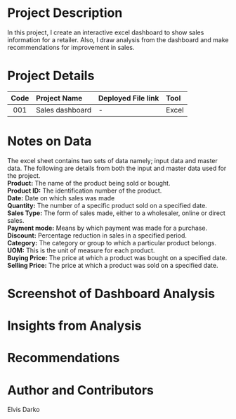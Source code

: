 # Project Description
 In this project, I create an interactive excel dashboard to show sales information for a retailer. Also, I draw analysis from the dashboard and make recommendations for improvement in sales.


# Project Details
| Code  | Project Name  |   Deployed File link | Tool  |
|:-----:|:--------------|:---------------------|:------|
|001    |Sales dashboard|         -            |Excel  | 

# Notes on Data
The excel sheet contains two sets of data namely; input data and master data. The following are details from both the input and master data used for the project.<br />
**Product:** The name of the product being sold or bought.<br />
**Product ID:** The identification number of the product.<br />
**Date:** Date on which sales was made<br />
**Quantity:** The number of a specific product sold on a specified date. <br />
**Sales Type:** The form of sales made, either to a wholesaler, online or direct sales.<br />
**Payment mode:** Means by which payment was made for a purchase.<br /> 
**Discount:** Percentage reduction in sales in a specified period.<br />
**Category:** The category or group to which a particular product belongs.<br />
**UOM:** This is the unit of measure for each product.<br />
**Buying Price:** The price at which a product was bought on a specified date.<br />
**Selling Price:** The price at which a product was sold on a specified date.<br />

# Screenshot of Dashboard Analysis


# Insights from Analysis



# Recommendations


# Author and Contributors
Elvis Darko

